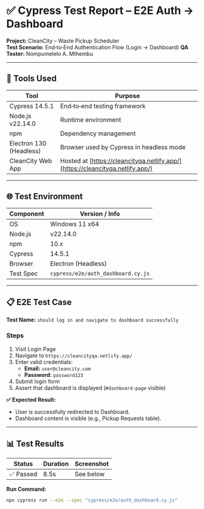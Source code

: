 # ✅ Cypress Test Report – E2E Auth → Dashboard  
**Project:** CleanCity – Waste Pickup Scheduler  
**Test Scenario:** End‑to‑End Authentication Flow (Login → Dashboard)
**QA Tester:** Nompumelelo A. Mthembu

---

## 🧪 Tools Used
| Tool | Purpose |
|------|---------|
| Cypress 14.5.1 | End‑to‑end testing framework |
| Node.js v22.14.0 | Runtime environment |
| npm | Dependency management |
| Electron 130 (Headless) | Browser used by Cypress in headless mode |
| CleanCity Web App | Hosted at [https://cleancityqa.netlify.app/](https://cleancityqa.netlify.app/) |

---

## 🌐 Test Environment
| Component | Version / Info |
|-----------|----------------|
| OS | Windows 11 x64 |
| Node.js | v22.14.0 |
| npm | 10.x |
| Cypress | 14.5.1 |
| Browser | Electron (Headless) |
| Test Spec | `cypress/e2e/auth_dashboard.cy.js` |

---

## 📋 E2E Test Case
**Test Name:** `should log in and navigate to dashboard successfully`

### Steps
1. Visit Login Page  
2. Navigate to `https://cleancityqa.netlify.app/`  
3. Enter valid credentials:  
   - **Email:** `user@cleancity.com`  
   - **Password:** `password123`  
4. Submit login form  
5. Assert that dashboard is displayed (`#dashboard-page` visible)

**✅ Expected Result:**  
- User is successfully redirected to Dashboard.  
- Dashboard content is visible (e.g., Pickup Requests table).

---

## 📊 Test Results
| Status | Duration | Screenshot |
|--------|----------|------------|
| ✅ Passed | 8.5s | See below |

**Run Command:**
```bash
npx cypress run --e2e --spec "cypress/e2e/auth_dashboard.cy.js"
